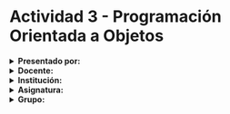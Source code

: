 # Actividad 3 - Programación Orientada a Objetos

<details>
  <summary><strong>Presentado por:</strong></summary>
  

| Nombre completo                 | Correo                                                | Git user              |
|---------------------------------|-------------------------------------------------------|-----------------------|
| DAVID SANTIAGO BARBOSA AYALA    | [dbarbosaa@unal.edu.co](mailto:dbarbosaa@unal.edu.co) | SantiagoBarbosaAyala  |

</details>

<details>
  <summary><strong>Docente:</strong></summary>
Walter Hugo Arboleda Mazo
</details>

<details>
  <summary><strong>Institución:</strong></summary>
UNIVERSIDAD NACIONAL DE COLOMBIA
</details>

<details>
  <summary><strong>Asignatura:</strong></summary>
PROGRAMACIÓN ORIENTADA A OBJETOS
</details>

<details>
  <summary><strong>Grupo:</strong></summary>
3 (remota)
</details>
